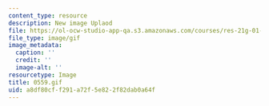 ```yaml
---
content_type: resource
description: New image Uplaod
file: https://ol-ocw-studio-app-qa.s3.amazonaws.com/courses/res-21g-01-kana-spring-2010/a8df80cff291a72f5e822f82dab0a64f_0559.gif
file_type: image/gif
image_metadata:
  caption: ''
  credit: ''
  image-alt: ''
resourcetype: Image
title: 0559.gif
uid: a8df80cf-f291-a72f-5e82-2f82dab0a64f
---
```

